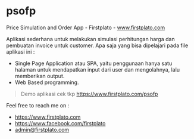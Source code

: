 # psofp
Price Simulation and Order App - Firstplato - www.firstplato.com

Aplikasi sederhana untuk melakukan simulasi perhitungan harga dan pembuatan invoice untuk customer. Apa saja yang bisa dipelajari pada file aplikasi ini :
- Single Page Application atau SPA, yaitu penggunaan hanya satu halaman untuk mendapatkan input dari user dan mengolahnya, lalu memberikan output.
- Web Based programming.

> Demo aplikasi cek tkp https://www.firstplato.com/psofp

Feel free to reach me on :
- https://www.firstplato.com
- https://www.facebook.com/firstplato
- admin@firstplato.com

